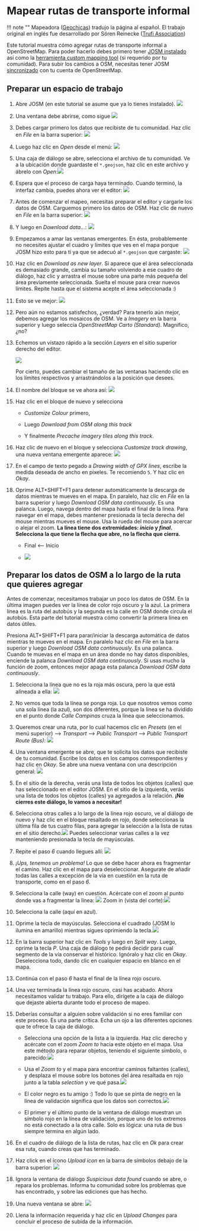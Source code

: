 # Mapear rutas de transporte informal

!!! note ""
	Mapeadora ([Geochicas](https://geochicas.org)) tradujo la página al español. El trabajo original en inglés fue desarrollado por Sören Reinecke ([Trufi Association](https://trufi-association.org))

Este tutorial muestra cómo agregar rutas de transporte informal a OpenStreetMap. Para poder hacerlo debes primero tener [JOSM instalado](../installing-josm-on-linux/index.md) así como la [herramienta custom mapping tool](../installing-mapping-tool/index.md) (si requerido por tu comunidad). Para subir los cambios a OSM, necesitas tener JOSM [sincronizado](../oauth-josm/index.md) con tu cuenta de OpenStreetMap.

## Preparar un espacio de trabajo

1. Abre JOSM (en este tutorial se asume que ya lo tienes instalado). ![](josm-logo/out.png)

2. Una ventana debe abrirse, como sigue ![](josm-startpage/out.png)

3. Debes cargar primero los datos que recibiste de tu comunidad. Haz clic en _File_ en la barra superior: ![](josm-topbar/out.png)

4. Luego haz clic en _Open_ desde el menú: ![](josm-file-menu/out.png)

5. Una caja de diálogo se abre, selecciona el archivo de tu comunidad. Ve a la ubicación donde guardaste el `*.geojson`, haz clic en este archivo y ábrelo con _Open_:![](josm-opendialog/out.png)

6. Espera que el proceso de carga haya terminado. Cuando terminó, la interfaz cambia, puedes ahora ver el editor: ![](josm-editor-overview/out.png)

7. Antes de comenzar el mapeo, necesitas preparar el editor y cargarle los datos de OSM. Carguemos primero los datos de OSM. Haz clic de nuevo en _File_ en la barra superior: ![](josm-topbar/out.png)

8. Y luego en _Download data..._: ![](josm-file-menu-downloaddata/out.png)

9. Empezamos a amar las ventanas emergentes. En ésta, probablemente no necesites ajustar el cuadro y límites que ves en el mapa porque JOSM hizo esto para tí ya que se adecuó al `*.geojson` que cargaste: ![](josm-downloaddialog/out.png)

10. Haz clic en _Download as new layer_. Si aparece que el área seleccionada es demasiado grande, cambia su tamaño volviendo a ese cuadro de diálogo, haz clic y arrastra el mouse sobre una parte más pequeña del área previamente seleccionada. Suelta el mouse para crear nuevos límites. Repite hasta que el sistema acepte el área seleccionada :)

11. Esto se ve mejor: ![](josm-editor-osmdataloaded/out.png)

12. Pero aún no estamos satisfechos, ¿verdad? Para tenerlo aún mejor, debemos agregar los mosaicos de OSM. Ve a _Imagery_ en la barra superior y luego seleccia _OpenStreetMap Carto (Standard)_. Magnífico, ¿no?

13. Echemos un vistazo rápido a la sección _Layers_ en el sitio superior derecho del editor.

    ![](josm-editor-layers/out.png)

    Por cierto, puedes cambiar el tamaño de las ventanas haciendo clic en los límites respectivos y arrastrándolos a la posición que desees.

15. El nombre del bloque se ve ahora así: ![](josm-editor-layers-aftertogpx/out.png)

16. Haz clic en el bloque de nuevo y selecciona

    - _Customize Colour_ primero,

    - Luego _Download from OSM along this track_

    - Y finalmente _Precache imagery tiles along this track_.

17. Haz clic de nuevo en el bloque y selecciona _Customize track drawing_, una nueva ventana emergente aparece: ![](josm-layers-customizedrawing/out.png)

18. En el campo de texto pegado a _Drawing width of GPX lines_, escribe la medida deseada de ancho en pixeles. Te recomiendo `5`. Y haz clic en _Okay_.

19. Oprime ALT+SHIFT+F1 para detener automáticamente la descarga de datos mientras te mueves en el mapa. En paralelo, haz clic en _File_ en la barra superior y luego _Download OSM data continuously_. Es una palanca. Luego, navega dentro del mapa hasta el final de la línea. Para navegar en el mapa, debes mantener presionada la tecla derecha del mouse mientras mueves el mouse. Usa la rueda del mouse para acercar o alejar el zoom. **La línea tiene dos extremidades: _inicio_ y _final_. Selecciona la que tiene la flecha que abre, no la flecha que cierra.**

    - Final <-- Inicio

    - ![](josm-editor-arrowrule/out.png)

## Preparar los datos de OSM a lo largo de la ruta que quieres agregar

Antes de comenzar, necesitamos trabajar un poco los datos de OSM. En la última imagen puedes ver la línea de color rojo oscuro y la azul. La primera línea es la ruta del autobús y la segunda es la calle en OSM donde circula el autobús. Esta parte del tutorial muestra cómo convertir la primera línea en datos útiles.

Presiona ALT+SHIFT+F1 para parar/iniciar la descarga automática de datos mientras te mueves en el mapa. En paralelo haz clic en *File* en la barra superior y luego *Download OSM data continuously*. Es una palanca. Cuando te muevas en el mapa en un área donde no hay datos disponibles, enciende la palanca _Download OSM data continuously_. Si usas mucho la función de zoom, entonces mejor apaga esta palanca _Download OSM data continuously_.

1. Selecciona la línea que no es la roja más oscura, pero la que está alineada a ella: ![](josm-editor-selectedstreet/out.png)

2. No vemos que toda la línea se ponga roja. Lo que nosotros vemos como una sola línea (la azul), son dos diferentes, porque la línea se ha dividido en el punto donde _Calle Campinas_ cruza la línea que seleccionamos.

3. Queremos crear una ruta, por lo cual hacemos clic en *Presets* (en el menú superior) --> *Transport* --> *Public Transport* --> *Public Transport Route (Bus)*: ![](josm-symbolbar-busroute/out.png)

4. Una ventana emergente se abre, que te solicita los datos que recibiste de tu comunidad. Escribe los datos en los campos correspondientes y haz clic en _Okay_. Se abre una nueva ventana con una descripción general: ![](josm-createrelation-overview/out.png)

5. En el sitio de la derecha, verás una lista de todos los objetos (calles) que has seleccionado en el editor JOSM. En el sitio de la izquierda, verás una lista de todos los objetos (calles) ya agregados a la relación. **¡No cierres este diálogo, lo vamos a necesitar!**

6. Selecciona otras calles a lo largo de la línea rojo oscuro, ve al diálogo de nuevo y haz clic en el bloque resaltado en rojo, donde seleccionas la última fila de tus cuatro filas, para agregar la selección a la lista de rutas en el sitio derecho.![](josm-createrelation-addafterlastmember/out.png) Puedes seleccionar varias calles a la vez manteniendo presionada la tecla de mayúsculas.

7. Repite el paso _6_ cuando llegues allí: ![](josm-editor-splitwaysneeded/out.png)

8. _¡Ups, tenemos un problema!_ Lo que se debe hacer ahora es fragmentar el camino. Haz clic en el mapa para deseleccionar. Asegurate de añadir todas las calles a excepción de la vía en cuestión en la ruta de transporte, como en el paso _6_.

9. Selecciona la calle (way) en cuestión. Acércate con el zoom al punto donde vas a fragmentar la línea: ![](josm-editor-splitwaysneeded2/out.png) Zoom in (vista del corte):![](josm-editor-splitwaysneeded3/out.png)

10. Selecciona la calle (aquí en azul).

11. Oprime la tecla de mayúsculas. Selecciona el cuadrado (JOSM lo ilumina en amarillo) mientras sigues oprimiendo la tecla.![](josm-editor-splitwaysneeded4/out.png)

12. En la barra superior haz clic en _Tools_ y luego en _Split way_. Luego, oprime la tecla _P_. Una caja de diálogo te pedirá decidir para cual segmento de la vía conservar el histórico. Ignóralo y haz clic en _Okay_. Deselecciona todo, dando clic en cualquier espacio en blanco en el mapa.

13. Continúa con el paso _6_ hasta el final de la línea rojo oscuro.

14. Una vez terminada la línea rojo oscuro, casi has acabado. Ahora necesitamos validar tu trabajo. Para ello, dirígete a la caja de diálogo que dejaste abierta durante todo el proceso de mapeo.

15. Deberías consultar a alguien sobre validación si no eres familiar con este proceso. Es una parte crítica. Echa un ojo a las diferentes opciones que te ofrece la caja de diálogo.

    - Selecciona una opción de la lista a la izquierda. Haz clic derecho y acércate con el zoom _Zoom to_ hacia este objeto en el mapa. Usa este método para reparar objetos, teniendo el siguiente símbolo, o parecido:![](josm-createvalidation-routelist-error/out.png)

    - Usa el _Zoom to_ y el mapa para encontrar caminos faltantes (calles), y desplaza el mouse sobre los botones del área resaltada en rojo junto a la tabla _selection_ y ve qué pasa.![](josm-createselection-validate/out.png)

    - El color negro es tu amigo :) Todo lo que se pinta de negro en la línea de validación significa que los datos son correctos.![](josm-createrelation-validate2/out.png)

    - El primer y el último punto de la ventana de diálogo muestran un símbolo rojo en la línea de validación, porque uno de los extremos no está conectado a la otra calle. Solo es lógica: una ruta de bus siempre termina en algún lado.

16. En el cuadro de diálogo de la lista de rutas, haz clic en _Ok_ para crear esa ruta, cuando creas que has terminado.

17. Haz click en el ícono _Upload icon_ en la barra de símbolos debajo de la barra superior: ![](josm-symbolbar-upload/out.png)

18. Ignora la ventana de diálogo _Suspicious data found_ cuando se abre, o repara los problemas. Informa tu comunidad sobre los problemas que has encontrado, y sobre las ediciones que has hecho.

19. Una nueva ventana se abre: ![](josm-uploaddialog/out.png)

20. Llena la información requerida y haz clic en _Upload Changes_ para concluir el proceso de subida de la información.
